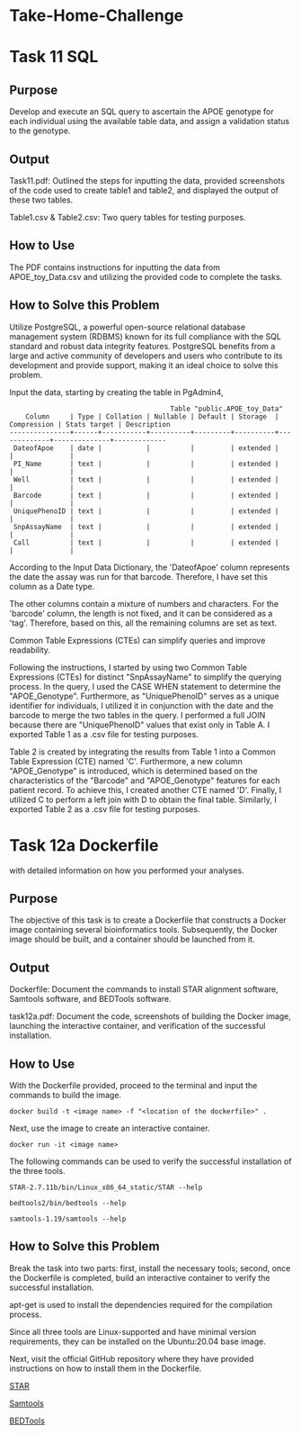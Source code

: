 # Take-Home-Challenge
# Task 11 SQL
## Purpose
Develop and execute an SQL query to ascertain the APOE genotype for each individual using the available table data, and assign a validation status to the genotype.

## Output
Task11.pdf: Outlined the steps for inputting the data, provided screenshots of the code used to create table1 and table2, and displayed the output of these two tables.

Table1.csv & Table2.csv: Two query tables for testing purposes.

## How to Use
The PDF contains instructions for inputting the data from APOE_toy_Data.csv and utilizing the provided code to complete the tasks.

## How to Solve this Problem
Utilize PostgreSQL, a powerful open-source relational database management system (RDBMS) known for its full compliance with the SQL standard and robust data integrity features. PostgreSQL benefits from a large and active community of developers and users who contribute to its development and provide support, making it an ideal choice to solve this problem.

Input the data, starting by creating the table in PgAdmin4,
```
                                        Table "public.APOE_toy_Data"
    Column     | Type | Collation | Nullable | Default | Storage  | Compression | Stats target | Description 
---------------+------+-----------+----------+---------+----------+-------------+--------------+-------------
 DateofApoe    | date |           |          |         | extended |             |              | 
 PI_Name       | text |           |          |         | extended |             |              | 
 Well          | text |           |          |         | extended |             |              | 
 Barcode       | text |           |          |         | extended |             |              | 
 UniquePhenoID | text |           |          |         | extended |             |              | 
 SnpAssayName  | text |           |          |         | extended |             |              | 
 Call          | text |           |          |         | extended |             |              | 
```
According to the Input Data Dictionary, the 'DateofApoe' column represents the date the assay was run for that barcode. Therefore, I have set this column as a Date type.

The other columns contain a mixture of numbers and characters. For the 'barcode' column, the length is not fixed, and it can be considered as a 'tag'. Therefore, based on this, all the remaining columns are set as text.

Common Table Expressions (CTEs) can simplify queries and improve readability.

Following the instructions, I started by using two Common Table Expressions (CTEs) for distinct "SnpAssayName" to simplify the querying process. In the query, I used the CASE WHEN statement to determine the "APOE_Genotype". Furthermore, as "UniquePhenoID" serves as a unique identifier for individuals, I utilized it in conjunction with the date and the barcode to merge the two tables in the query. I performed a full JOIN because there are "UniquePhenoID" values that exist only in Table A. I exported Table 1 as a .csv file for testing purposes.

Table 2 is created by integrating the results from Table 1 into a Common Table Expression (CTE) named 'C'. Furthermore, a new column "APOE_Genotype" is introduced, which is determined based on the characteristics of the "Barcode" and "APOE_Genotype" features for each patient record. To achieve this, I created another CTE named 'D'. Finally, I utilized C to perform a left join with D to obtain the final table.
Similarly, I exported Table 2 as a .csv file for testing purposes.

# Task 12a Dockerfile
with detailed information on how you performed your analyses.
## Purpose
The objective of this task is to create a Dockerfile that constructs a Docker image containing several bioinformatics tools. Subsequently, the Docker image should be built, and a container should be launched from it.

## Output
Dockerfile: Document the commands to install STAR alignment software, Samtools software, and BEDTools software.

task12a.pdf: Document the code, screenshots of building the Docker image, launching the interactive container, and verification of the successful installation.

## How to Use
With the Dockerfile provided, proceed to the terminal and input the commands to build the image.

`docker build -t <image name> -f "<location of the dockerfile>" .`

Next, use the image to create an interactive container.

`docker run -it <image name>`

The following commands can be used to verify the successful installation of the three tools.

`STAR-2.7.11b/bin/Linux_x86_64_static/STAR --help`

`bedtools2/bin/bedtools --help`

`samtools-1.19/samtools --help`

## How to Solve this Problem
Break the task into two parts: first, install the necessary tools; second, once the Dockerfile is completed, build an interactive container to verify the successful installation. 

apt-get is used to install the dependencies required for the compilation process.

Since all three tools are Linux-supported and have minimal version requirements, they can be installed on the Ubuntu:20.04 base image. 

Next, visit the official GitHub repository where they have provided instructions on how to install them in the Dockerfile.

[STAR](https://github.com/alexdobin/STAR)

[Samtools](https://github.com/samtools/samtools)

[BEDTools](https://github.com/arq5x/bedtools2)
